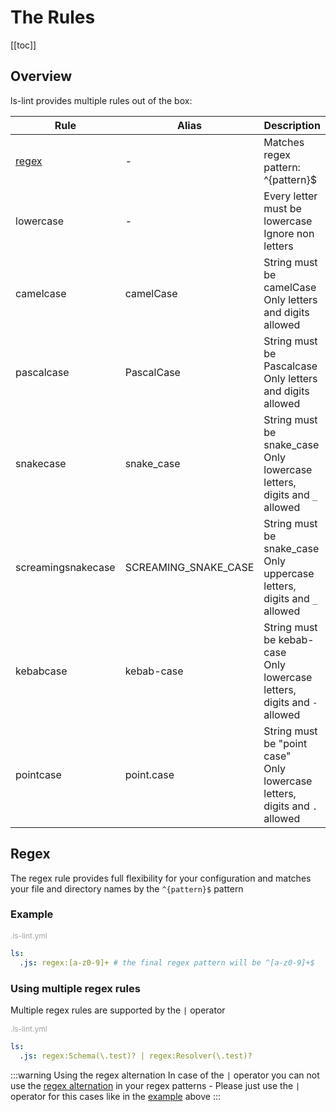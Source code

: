 # The Rules

[[toc]]

## Overview

ls-lint provides multiple rules out of the box:

| Rule               | Alias                | Description                                                                   |
|--------------------|----------------------|-------------------------------------------------------------------------------| 
| [regex](#regex)    | -                    | Matches regex pattern: ^{pattern}$                                            |
| lowercase          | -                    | Every letter must be lowercase<br>Ignore non letters                          |
| camelcase          | camelCase            | String must be camelCase<br>Only letters and digits allowed                   |
| pascalcase         | PascalCase           | String must be Pascalcase<br>Only letters and digits allowed                  |
| snakecase          | snake_case           | String must be snake_case<br>Only lowercase letters, digits and `_` allowed   | 
| screamingsnakecase | SCREAMING_SNAKE_CASE | String must be snake_case<br>Only uppercase letters, digits and `_` allowed   | 
| kebabcase          | kebab-case           | String must be kebab-case<br>Only lowercase letters, digits and `-` allowed   |
| pointcase          | point.case           | String must be "point case"<br>Only lowercase letters, digits and `.` allowed |

## Regex

The regex rule provides full flexibility for your configuration and matches your file and directory names by the `^{pattern}$` pattern

### Example

<div style="color:#A2A2A2; font-size:12px; margin-top:12px;">
    .ls-lint.yml
</div>

```yaml
ls:
  .js: regex:[a-z0-9]+ # the final regex pattern will be ^[a-z0-9]+$
```

### Using multiple regex rules

Multiple regex rules are supported by the `|` operator

<div style="color:#A2A2A2; font-size:12px;">
    .ls-lint.yml
</div>

```yaml
ls:
  .js: regex:Schema(\.test)? | regex:Resolver(\.test)?
```

:::warning Using the regex alternation
In case of the `|` operator you can not use the [regex alternation](https://www.regular-expressions.info/alternation.html) in your regex patterns - Please just use the `|` operator for this cases like in the [example](#using-multiple-regex-rules) above
:::